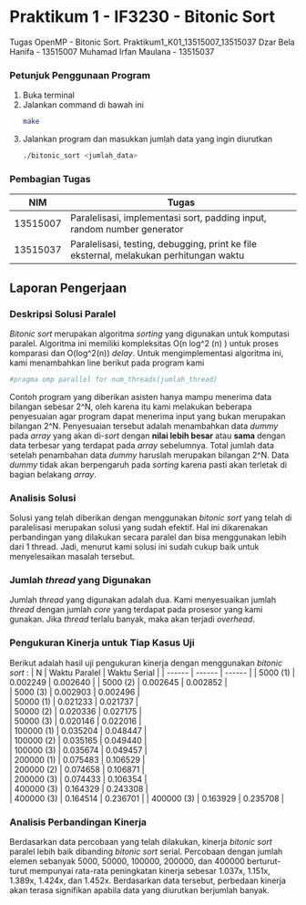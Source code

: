 # Praktikum 1 - IF3230 - Bitonic Sort
Tugas OpenMP - Bitonic Sort. Praktikum1_K01_13515007_13515037
Dzar Bela Hanifa - 13515007
Muhamad Irfan Maulana - 13515037

### Petunjuk Penggunaan Program

1. Buka terminal
2. Jalankan command di bawah ini
    ```sh
    make
    ```
3. Jalankan program dan masukkan jumlah data yang ingin diurutkan
    ```sh
    ./bitonic_sort <jumlah_data>
    ```
### Pembagian Tugas
| NIM | Tugas |
| ------ | ------ |
| 13515007 | Paralelisasi, implementasi sort, padding input, random number generator|
| 13515037 | Paralelisasi, testing, debugging, print ke file eksternal, melakukan perhitungan waktu |

## Laporan Pengerjaan
### Deskripsi Solusi Paralel
*Bitonic sort* merupakan algoritma *sorting* yang digunakan untuk komputasi paralel. Algoritma ini memiliki kompleksitas O(n log^2 (n) ) untuk proses komparasi dan O(log^2(n)) *delay*. Untuk mengimplementasi algoritma ini, kami menambahkan line berikut pada program kami
```sh
#pragma omp parallel for num_threads(jumlah_thread)
```
Contoh program yang diberikan asisten hanya mampu menerima data bilangan sebesar 2^N, oleh karena itu kami melakukan beberapa penyesuaian agar program dapat menerima input yang bukan merupakan bilangan 2^N. Penyesuaian tersebut adalah menambahkan data *dummy* pada *array* yang akan di-*sort* dengan **nilai lebih besar** atau **sama** dengan data terbesar yang terdapat pada *array* sebelumnya. Total jumlah data setelah penambahan data *dummy* haruslah merupakan bilangan 2^N. Data *dummy* tidak akan berpengaruh pada *sorting* karena pasti akan terletak di bagian belakang *array*.

### Analisis Solusi
Solusi yang telah diberikan dengan menggunakan *bitonic sort* yang telah di paralelisasi merupakan solusi yang sudah efektif. Hal ini dikarenakan perbandingan yang dilakukan secara paralel dan bisa menggunakan lebih dari 1 thread. Jadi, menurut kami solusi ini sudah cukup baik untuk menyelesaikan masalah tersebut.

### Jumlah *thread* yang Digunakan
Jumlah *thread* yang digunakan adalah dua. Kami menyesuaikan jumlah *thread* dengan jumlah *core* yang terdapat pada prosesor yang kami gunakan. Jika *thread* terlalu banyak, maka akan terjadi *overhead*.

### Pengukuran Kinerja untuk Tiap Kasus Uji
Berikut adalah hasil uji pengukuran kinerja dengan menggunakan *bitonic sort* :
| N | Waktu Paralel | Waktu Serial |
| ------ | ------ | ------ |
| 5000 (1) | 0.002249 | 0.002640 |
| 5000 (2) | 0.002645 | 0.002852 |  
| 5000 (3) | 0.002903 | 0.002496 |   
| 50000 (1) | 0.021233  | 0.021737 |   
| 50000 (2) | 0.020336 | 0.027175 |    
| 50000 (3) | 0.020146 | 0.022016 |  
| 100000 (1) | 0.035204 | 0.048447 |   
| 100000 (2) | 0.035165 | 0.049440 |    
| 100000 (3) | 0.035674 | 0.049457 |   
| 200000 (1) | 0.075483 | 0.106529 |   
| 200000 (2) | 0.074658 | 0.106871 |   
| 200000 (3) | 0.074433 | 0.106354 |   
| 400000 (3) | 0.164329 | 0.243308 |   
| 400000 (3) | 0.164514 | 0.236701 | 
| 400000 (3) | 0.163929 | 0.235708 |   

### Analisis Perbandingan Kinerja
Berdasarkan data percobaan yang telah dilakukan, kinerja *bitonic sort* paralel lebih baik dibanding *bitonic sort* serial. Percobaan dengan jumlah elemen sebanyak 5000, 50000, 100000, 200000, dan 400000 berturut-turut mempunyai rata-rata peningkatan kinerja sebesar 1.037x, 1.151x, 1.389x, 1.424x, dan 1.452x. Berdasarkan data tersebut, perbedaan kinerja akan terasa signifikan apabila data yang diurutkan berjumlah banyak.


